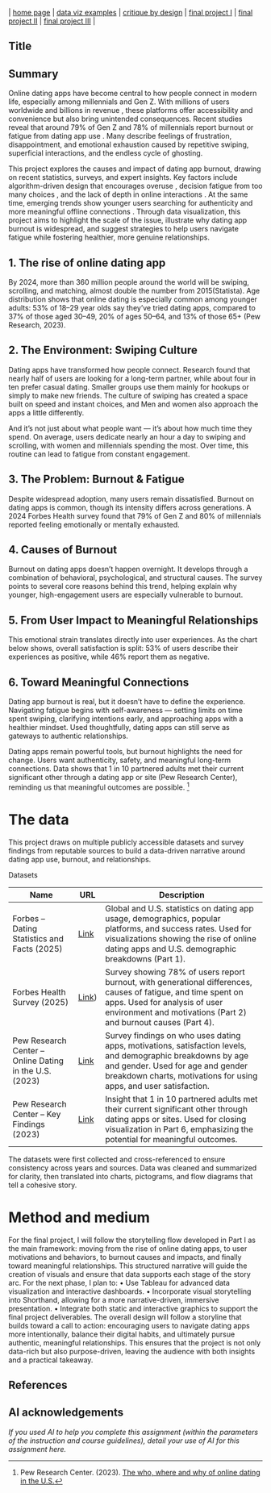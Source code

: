 | [home page](https://cmustudent.github.io/tswd-portfolio-templates/) | [data viz examples](dataviz-examples) | [critique by design](critique-by-design) | [final project I](final-project-part-one) | [final project II](final-project-part-two) | [final project III](final-project-part-three) |

## Title

## Summary
Online dating apps have become central to how people connect in modern life, especially among millennials and Gen Z. With millions of users worldwide and billions in revenue , these platforms offer accessibility and convenience but also bring unintended consequences. Recent studies reveal that around 79% of Gen Z and 78% of millennials report burnout or fatigue from dating app use . Many describe feelings of frustration, disappointment, and emotional exhaustion caused by repetitive swiping, superficial interactions, and the endless cycle of ghosting.

This project explores the causes and impact of dating app burnout, drawing on recent statistics, surveys, and expert insights. Key factors include algorithm-driven design that encourages overuse , decision fatigue from too many choices , and the lack of depth in online interactions . At the same time, emerging trends show younger users searching for authenticity and more meaningful offline connections  . Through data visualization, this project aims to highlight the scale of the issue, illustrate why dating app burnout is widespread, and suggest strategies to help users navigate fatigue while fostering healthier, more genuine relationships.

## 1. The rise of online dating app
By 2024, more than 360 million people around the world will be swiping, scrolling, and matching, almost double the number from 2015(Statista).
Age distribution shows that online dating is especially common among younger adults: 53% of 18–29 year olds say they’ve tried dating apps, compared to 37% of those aged 30–49, 20% of ages 50–64, and 13% of those 65+ (Pew Research, 2023).

## 2. The Environment: Swiping Culture
Dating apps have transformed how people connect. Research found that nearly half of users are looking for a long-term partner, while about four in ten prefer casual dating. Smaller groups use them mainly for hookups or simply to make new friends. The culture of swiping has created a space built on speed and instant choices, and Men and women also approach the apps a little differently.

And it’s not just about what people want — it’s about how much time they spend. On average, users dedicate nearly an hour a day to swiping and scrolling, with women and millennials spending the most. Over time, this routine can lead to fatigue from constant engagement.

## 3. The Problem: Burnout & Fatigue
Despite widespread adoption, many users remain dissatisfied. Burnout on dating apps is common, though its intensity differs across generations. A 2024 Forbes Health survey found that 79% of Gen Z and 80% of millennials reported feeling emotionally or mentally exhausted.

## 4. Causes of Burnout
Burnout on dating apps doesn’t happen overnight. It develops through a combination of behavioral, psychological, and structural causes. The survey points to several core reasons behind this trend, helping explain why younger, high-engagement users are especially vulnerable to burnout.

## 5. From User Impact to Meaningful Relationships
This emotional strain translates directly into user experiences. As the chart below shows, overall satisfaction is split: 53% of users describe their experiences as positive, while 46% report them as negative. 

## 6. Toward Meaningful Connections
Dating app burnout is real, but it doesn’t have to define the experience. Navigating fatigue begins with self-awareness — setting limits on time spent swiping, clarifying intentions early, and approaching apps with a healthier mindset. Used thoughtfully, dating apps can still serve as gateways to authentic relationships.

Dating apps remain powerful tools, but burnout highlights the need for change. Users want authenticity, safety, and meaningful long-term connections. Data shows that 1 in 10 partnered adults met their current significant other through a dating app or site (Pew Research Center), reminding us that meaningful outcomes are possible. [^1]


# The data
This project draws on multiple publicly accessible datasets and survey findings from reputable sources to build a data-driven narrative around dating app use, burnout, and relationships. 

Datasets

| Name | URL | Description |
|------|-----|-------------|
| Forbes – Dating Statistics and Facts (2025) | [Link](https://www.forbes.com/health/dating/dating-statistics/) | Global and U.S. statistics on dating app usage, demographics, popular platforms, and success rates. Used for visualizations showing the rise of online dating apps and U.S. demographic breakdowns (Part 1). |
| Forbes Health Survey (2025) | [Link](https://www.forbes.com/health/dating/dating-app-fatigue/)) | Survey showing 78% of users report burnout, with generational differences, causes of fatigue, and time spent on apps. Used for analysis of user environment and motivations (Part 2) and burnout causes (Part 4). |
| Pew Research Center – Online Dating in the U.S. (2023) | [Link](https://www.pewresearch.org/internet/2023/02/02/from-looking-for-love-to-swiping-the-field-online-dating-in-the-u-s/) | Survey findings on who uses dating apps, motivations, satisfaction levels, and demographic breakdowns by age and gender. Used for age and gender breakdown charts, motivations for using apps, and user satisfaction. |
| Pew Research Center – Key Findings (2023) | [Link](https://www.pewresearch.org/short-reads/2023/02/02/key-findings-about-online-dating-in-the-u-s/) | Insight that 1 in 10 partnered adults met their current significant other through dating apps or sites. Used for closing visualization in Part 6, emphasizing the potential for meaningful outcomes. |         
The datasets were first collected and cross-referenced to ensure consistency across years and sources. Data was cleaned and summarized for clarity, then translated into charts, pictograms, and flow diagrams that tell a cohesive story.

# Method and medium
For the final project, I will follow the storytelling flow developed in Part I as the main framework: moving from the rise of online dating apps, to user motivations and behaviors, to burnout causes and impacts, and finally toward meaningful relationships. This structured narrative will guide the creation of visuals and ensure that data supports each stage of the story arc.
For the next phase, I plan to:
	•	Use Tableau for advanced data visualization and interactive dashboards.
	•	Incorporate visual storytelling into Shorthand, allowing for a more narrative-driven, immersive presentation.
	•	Integrate both static and interactive graphics to support the final project deliverables.
The overall design will follow a storyline that builds toward a call to action: encouraging users to navigate dating apps more intentionally, balance their digital habits, and ultimately pursue authentic, meaningful relationships. This ensures that the project is not only data-rich but also purpose-driven, leaving the audience with both insights and a practical takeaway.

## References

[^1]: Pew Research Center. (2023). [The who, where and why of online dating in the U.S.](https://www.pewresearch.org/internet/2023/02/02/the-who-where-and-why-of-online-dating-in-the-u-s/)
## AI acknowledgements
_If you used AI to help you complete this assignment (within the parameters of the instruction and course guidelines), detail your use of AI for this assignment here._
